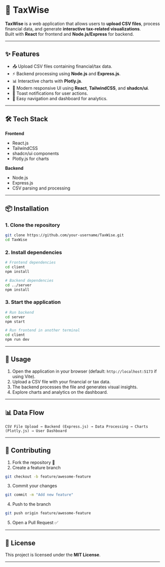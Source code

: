# 🧾 TaxWise

**TaxWise** is a web application that allows users to **upload CSV files**, process financial data, and generate **interactive tax-related visualizations**.  
Built with **React** for frontend and **Node.js/Express** for backend.

---

## ✨ Features
- 📤 Upload CSV files containing financial/tax data.
- ⚡ Backend processing using **Node.js** and **Express.js**.
- 📊 Interactive charts with **Plotly.js**.
- 🎨 Modern responsive UI using **React**, **TailwindCSS**, and **shadcn/ui**.
- 🔔 Toast notifications for user actions.
- 🚀 Easy navigation and dashboard for analytics.

---

## 🛠️ Tech Stack

**Frontend**
- React.js
- TailwindCSS
- shadcn/ui components
- Plotly.js for charts

**Backend**
- Node.js
- Express.js
- CSV parsing and processing

---

## 📦 Installation

### 1. Clone the repository
```bash
git clone https://github.com/your-username/TaxWise.git
cd TaxWise
````

### 2. Install dependencies

```bash
# Frontend dependencies
cd client
npm install

# Backend dependencies
cd ../server
npm install
```

### 3. Start the application

```bash
# Run backend
cd server
npm start

# Run frontend in another terminal
cd client
npm run dev
```

---

## 🚀 Usage

1. Open the application in your browser (default: `http://localhost:5173` if using Vite).
2. Upload a CSV file with your financial or tax data.
3. The backend processes the file and generates visual insights.
4. Explore charts and analytics on the dashboard.

---

## 📊 Data Flow

```
CSV File Upload → Backend (Express.js) → Data Processing → Charts (Plotly.js) → User Dashboard
```

---

## 🤝 Contributing

1. Fork the repository 🍴
2. Create a feature branch

```bash
git checkout -b feature/awesome-feature
```

3. Commit your changes

```bash
git commit -m "Add new feature"
```

4. Push to the branch

```bash
git push origin feature/awesome-feature
```

5. Open a Pull Request ✅

---

## 📜 License

This project is licensed under the **MIT License**.

---
